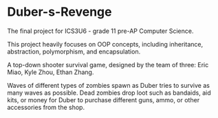# Duber-s-Revenge

The final project for ICS3U6 - grade 11 pre-AP Computer Science.

This project heavily focuses on OOP concepts, including inheritance, abstraction, polymorphism, and encapsulation.

A top-down shooter survival game, designed by the team of three: Eric Miao, Kyle Zhou, Ethan Zhang.

Waves of different types of zombies spawn as Duber tries to survive as many waves as possible. Dead zombies drop loot such as bandaids, aid kits, or money for Duber to purchase different guns, ammo, or other accessories from the shop. 
